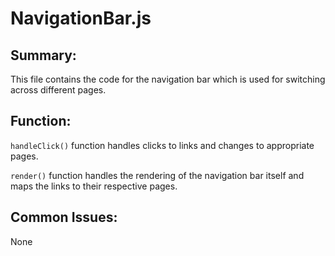 # NavigationBar.js

## Summary: 
This file contains the code for the navigation bar which is used
for switching across different pages.

## Function: 
`handleClick()` function handles clicks to links and changes to
appropriate pages.

`render()` function handles the rendering of the navigation bar itself
and maps the links to their respective pages.

## Common Issues: 
None